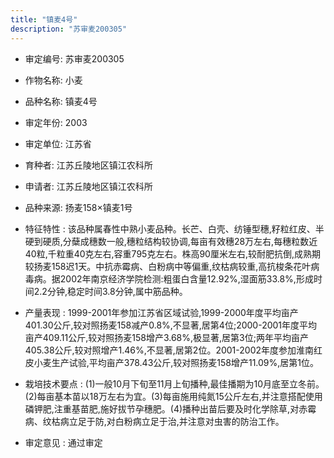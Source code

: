 ```yaml
---
title: "镇麦4号"
description: "苏审麦200305"
---
```

* 审定编号:  苏审麦200305

*  作物名称:  小麦

*  品种名称:  镇麦4号

*  审定年份:  2003

*  审定单位:  江苏省

* 育种者:  江苏丘陵地区镇江农科所

*  申请者:  江苏丘陵地区镇江农科所

*  品种来源:  扬麦158×镇麦1号

*  特征特性 : 
该品种属春性中熟小麦品种。长芒、白壳、纺锤型穗,籽粒红皮、半硬到硬质,分蘖成穗数一般,穗粒结构较协调,每亩有效穗28万左右,每穗粒数近40粒,千粒重40克左右,容重795克左右。株高90厘米左右,较耐肥抗倒,成熟期较扬麦158迟1天。中抗赤霉病、白粉病中等偏重,纹枯病较重,高抗梭条花叶病毒病。据2002年南京经济学院检测:粗蛋白含量12.92%,湿面筋33.8%,形成时间2.2分钟,稳定时间3.8分钟,属中筋品种。
 
*  产量表现 : 
1999-2001年参加江苏省区域试验,1999-2000年度平均亩产401.30公斤,较对照扬麦158减产0.8%,不显著,居第4位;2000-2001年度平均亩产409.11公斤,较对照扬麦158增产3.68%,极显著,居第3位;两年平均亩产405.38公斤,较对照增产1.46%,不显著,居第2位。2001-2002年度参加淮南红皮小麦生产试验,平均亩产378.43公斤,较对照扬麦158增产11.09%,居第1位。

*  栽培技术要点 : 
(1)一般10月下旬至11月上旬播种,最佳播期为10月底至立冬前。(2)每亩基本苗以18万左右为宜。(3)每亩施用纯氮15公斤左右,并注意搭配使用磷钾肥,注重基苗肥,施好拔节孕穗肥。(4)播种出苗后要及时化学除草,对赤霉病、纹枯病立足于防,对白粉病立足于治,并注意对虫害的防治工作。

*  审定意见 : 
通过审定
